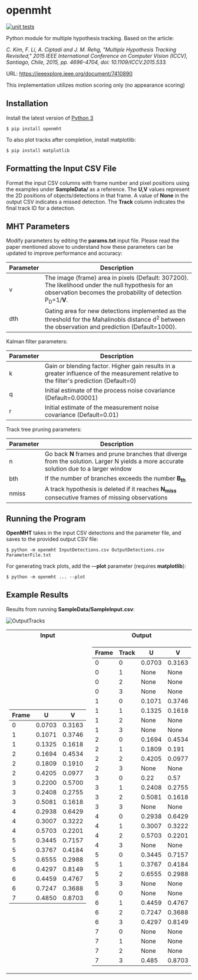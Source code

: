 # openmht
[![unit tests](https://github.com/jonperdomo/openmht/actions/workflows/unit-tests.yml/badge.svg)](https://github.com/jonperdomo/openmht/actions/workflows/unit-tests.yml)

Python module for multiple hypothesis tracking. Based on the article:

_C. Kim, F. Li, A. Ciptadi and J. M. Rehg, "Multiple Hypothesis Tracking Revisited," 2015 IEEE International Conference on Computer Vision (ICCV), Santiago, Chile, 2015, pp. 4696-4704, doi: 10.1109/ICCV.2015.533._

URL: https://ieeexplore.ieee.org/document/7410890

This implementation utilizes motion scoring only (no appearance scoring)

## Installation

 Install the latest version of [Python 3](https://www.python.org/downloads/)

```$ pip install openmht```

To also plot tracks after completion, install matplotlib:

```$ pip install matplotlib```

## Formatting the Input CSV File
Format the input CSV columns with frame number and pixel positions using the examples under **SampleData/** as a reference.
The **U,V** values represent the 2D positions of objects/detections in that frame. A value of **None** in the output CSV indicates a missed detection. The **Track** column indicates the final track ID for a detection.

## MHT Parameters
Modify parameters by editing the **params.txt** input file. Please read the paper mentioned above to understand how these parameters can be updated to improve performance and accuracy:

| Parameter | Description                                                                                                                                                     |
|-----------|-----------------------------------------------------------------------------------------------------------------------------------------------------------------|
| v         | The image (frame) area in pixels (Default: 307200). The likelihood under the null hypothesis for an observation becomes the probability of detection P<sub>D</sub>=1/**V**.  |
| dth       | Gating area for new detections implemented as the threshold for the Mahalinobis distance d<sup>2</sup> between the observation and prediction (Default=1000).   |

Kalman filter parameters:

| Parameter | Description                                                                                                                            |
|-----------|----------------------------------------------------------------------------------------------------------------------------------------|
| k         | Gain or blending factor. Higher gain results in a greater influence of the measurement relative to the filter's prediction (Default=0) |
| q         | Initial estimate of the process noise covariance (Default=0.00001)                                                                     |
| r         | Initial estimate of the measurement noise covariance (Default=0.01)                                                                    |

Track tree pruning parameters:

| Parameter | Description                                                                                                                                                                       |
|-----------|-----------------------------------------------------------------------------------------------------------------------------------------------------------------------------------|
| n         | Go back **N** frames and prune branches that diverge from the solution. Larger N yields a more accurate solution due to a larger window| but will take a longer time (Default=1). |
| bth       | If the number of branches exceeds the number **B<sub>th</sub>**| then prune the track tree to only retain the top **B<sub>th</sub>** branches.                                                          |
| nmiss     | A track hypothesis is deleted if it reaches **N<sub>miss</sub>** consecutive frames of missing observations| which are due to occlusion or a false negative.                                 |

## Running the Program
**OpenMHT** takes in the input CSV detections and the parameter file, and saves to the provided output CSV file:

```$ python -m openmht InputDetections.csv OutputDetections.csv ParameterFile.txt```

For generating track plots, add the **--plot** parameter (requires **matplotlib**):

```$ python -m openmht ... --plot```

## Example Results

Results from running **SampleData/SampleInput.csv**:

![OutputTracks](https://github.com/jonperdomo/openmht/assets/14855676/e694aebe-dd62-4d0b-bb1f-0e0d3f5a9339)

<table>
<tr><th>Input</th><th>Output</th></tr>
<tr><td>

| Frame | U | V |
|--|--|--|
0|0.0703|0.3163
1|0.1071|0.3746
1|0.1325|0.1618
2|0.1694|0.4534
2|0.1809|0.1910
2|0.4205|0.0977
3|0.2200|0.5700
3|0.2408|0.2755
3|0.5081|0.1618
4|0.2938|0.6429
4|0.3007|0.3222
4|0.5703|0.2201
5|0.3445|0.7157
5|0.3767|0.4184
5|0.6555|0.2988
6|0.4297|0.8149
6|0.4459|0.4767
6|0.7247|0.3688
7|0.4850|0.8703

</td><td>

|Frame|Track|U|V| 
|--|--|--|--|
0|0|0.0703|0.3163
0|1|None|None
0|2|None|None
0|3|None|None
1|0|0.1071|0.3746
1|1|0.1325|0.1618
1|2|None|None
1|3|None|None
2|0|0.1694|0.4534
2|1|0.1809|0.191
2|2|0.4205|0.0977
2|3|None|None
3|0|0.22|0.57
3|1|0.2408|0.2755
3|2|0.5081|0.1618
3|3|None|None
4|0|0.2938|0.6429
4|1|0.3007|0.3222
4|2|0.5703|0.2201
4|3|None|None
5|0|0.3445|0.7157
5|1|0.3767|0.4184
5|2|0.6555|0.2988
5|3|None|None
6|0|None|None
6|1|0.4459|0.4767
6|2|0.7247|0.3688
6|3|0.4297|0.8149
7|0|None|None
7|1|None|None
7|2|None|None
7|3|0.485|0.8703

</td></tr> </table>
